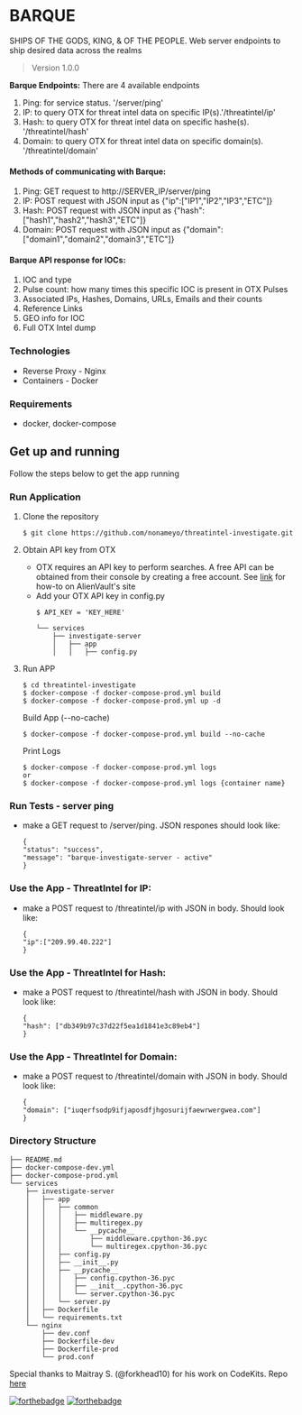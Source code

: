 # BARQUE

SHIPS OF THE GODS, KING, & OF THE PEOPLE. Web server endpoints to ship desired data across the realms

> Version 1.0.0

**Barque Endpoints:**
There are 4 available endpoints
1.  Ping: for service status. '/server/ping'
2.  IP: to query OTX for threat intel data on specific IP(s).'/threatintel/ip'
3.  Hash: to query OTX for threat intel data on specific hashe(s). '/threatintel/hash'
4.  Domain: to query OTX for threat intel data on specific domain(s). '/threatintel/domain'

#### Methods of communicating with Barque:
1. Ping: GET request to http://SERVER_IP/server/ping
2. IP: POST request with JSON input as {"ip":["IP1","IP2","IP3","ETC"]}
3. Hash: POST request with JSON input as {"hash":["hash1","hash2","hash3","ETC"]}
4. Domain: POST request with JSON input as {"domain":["domain1","domain2","domain3","ETC"]}

#### Barque API response for IOCs:
1. IOC and type
2. Pulse count: how many times this specific IOC is present in OTX Pulses 
3. Associated IPs, Hashes, Domains, URLs, Emails and their counts
4. Reference Links
5. GEO info for IOC
6. Full OTX Intel dump

### Technologies

- Reverse Proxy - Nginx
- Containers - Docker

### Requirements

- docker, docker-compose

## Get up and running

Follow the steps below to get the app running

### Run Application

1.  Clone the repository

    ```
    $ git clone https://github.com/nonameyo/threatintel-investigate.git
    ```

2.  Obtain API key from OTX
    - OTX requires an API key to perform searches. A free API can be obtained from their console by creating a free account. See [link](https://otx.alienvault.com/api) for how-to on AlienVault's site
    - Add your OTX API key in config.py
        ```
        $ API_KEY = 'KEY_HERE'

        └── services
            ├── investigate-server
            │   ├── app
            │   │   ├── config.py
        ```
3.  Run APP

    ```
    $ cd threatintel-investigate
    $ docker-compose -f docker-compose-prod.yml build
    $ docker-compose -f docker-compose-prod.yml up -d
    ```
    Build App (--no-cache)
    ```
    $ docker-compose -f docker-compose-prod.yml build --no-cache
    ```
    Print Logs
    ```
    $ docker-compose -f docker-compose-prod.yml logs
    or
    $ docker-compose -f docker-compose-prod.yml logs {container name}
    ```

### Run Tests - server ping
- make a GET request to /server/ping. JSON respones should look like:
    ```
    {
    "status": "success",
    "message": "barque-investigate-server - active"
    }
    ```

### Use the App - ThreatIntel for IP:    
- make a POST request to /threatintel/ip with JSON in body. Should look like:
    ```
    {
	"ip":["209.99.40.222"]
    }
    ```

### Use the App - ThreatIntel for Hash:    
- make a POST request to /threatintel/hash with JSON in body. Should look like:
    ```
    {
    "hash": ["db349b97c37d22f5ea1d1841e3c89eb4"]
    }
    ```

### Use the App - ThreatIntel for Domain:    
- make a POST request to /threatintel/domain with JSON in body. Should look like:
    ```
    {
    "domain": ["iuqerfsodp9ifjaposdfjhgosurijfaewrwergwea.com"]
    }
    ```

### Directory Structure
```
├── README.md
├── docker-compose-dev.yml
├── docker-compose-prod.yml
└── services
    ├── investigate-server
    │   ├── app
    │   │   ├── common
    │   │   │   ├── middleware.py
    │   │   │   ├── multiregex.py
    │   │   │   └── __pycache__
    │   │   │       ├── middleware.cpython-36.pyc
    │   │   │       └── multiregex.cpython-36.pyc
    │   │   ├── config.py
    │   │   ├── __init__.py
    │   │   ├── __pycache__
    │   │   │   ├── config.cpython-36.pyc
    │   │   │   ├── __init__.cpython-36.pyc
    │   │   │   └── server.cpython-36.pyc
    │   │   └── server.py
    │   ├── Dockerfile
    │   └── requirements.txt
    └── nginx
        ├── dev.conf
        ├── Dockerfile-dev
        ├── Dockerfile-prod
        └── prod.conf
```

Special thanks to Maitray S. (@forkhead10) for his work on CodeKits. Repo [here](https://github.com/maitray16/CodeKits)

[![forthebadge](https://forthebadge.com/images/badges/check-it-out.svg)](https://forthebadge.com) [![forthebadge](https://forthebadge.com/images/badges/winter-is-coming.svg)](https://forthebadge.com)
